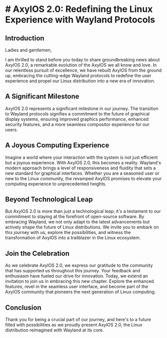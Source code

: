 # # AxylOS 2.0: Redefining the Linux Experience with Wayland Protocols

## Introduction

Ladies and gentlemen,

I am thrilled to stand before you today to share groundbreaking news about AxylOS 2.0, a remarkable evolution of the AxylOS we all know and love. In our relentless pursuit of excellence, we have rebuilt AxylOS from the ground up, embracing the cutting-edge Wayland protocols to redefine the user experience and propel our Linux distribution into a new era of innovation.

## A Significant Milestone

AxylOS 2.0 represents a significant milestone in our journey. The transition to Wayland protocols signifies a commitment to the future of graphical display systems, ensuring improved graphics performance, enhanced security features, and a more seamless compositor experience for our users.

## A Joyous Computing Experience

Imagine a world where your interaction with the system is not just efficient but a joyous experience. With AxylOS 2.0, this becomes a reality. Wayland's modern approach brings a level of responsiveness and fluidity that sets a new standard for graphical interfaces. Whether you are a seasoned user or new to the Linux community, the revamped AxylOS promises to elevate your computing experience to unprecedented heights.

## Beyond Technological Leap

But AxylOS 2.0 is more than just a technological leap; it's a testament to our commitment to staying at the forefront of open-source software. By embracing Wayland, we not only adapt to the latest advancements but actively shape the future of Linux distributions. We invite you to embark on this journey with us, explore the possibilities, and witness the transformation of AxylOS into a trailblazer in the Linux ecosystem.

## Join the Celebration

As we celebrate AxylOS 2.0, we express our gratitude to the community that has supported us throughout this journey. Your feedback and enthusiasm have fueled our drive for innovation. Today, we extend an invitation to join us in embracing this new chapter. Explore the enhanced features, revel in the seamless user interface, and become part of the AxylOS community that pioneers the next generation of Linux computing.

## Conclusion

Thank you for being a crucial part of our journey, and here's to a future filled with possibilities as we proudly present AxylOS 2.0, the Linux distribution reimagined with Wayland at its core.
